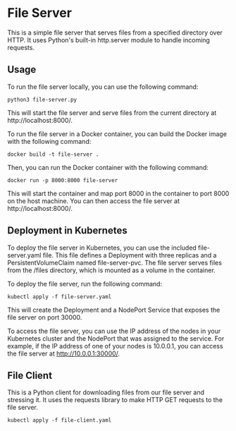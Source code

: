 # File Server
This is a simple file server that serves files from a specified directory over HTTP. It uses Python's built-in http.server module to handle incoming requests.

## Usage
To run the file server locally, you can use the following command:
```shell
python3 file-server.py
```

This will start the file server and serve files from the current directory at http://localhost:8000/.

To run the file server in a Docker container, you can build the Docker image with the following command:
```shell    
docker build -t file-server .
```

Then, you can run the Docker container with the following command:
```shell
docker run -p 8000:8000 file-server
```
This will start the container and map port 8000 in the container to port 8000 on the host machine. You can then access the file server at http://localhost:8000/.

## Deployment in Kubernetes
To deploy the file server in Kubernetes, you can use the included file-server.yaml file. This file defines a Deployment with three replicas and a PersistentVolumeClaim named file-server-pvc. The file server serves files from the /files directory, which is mounted as a volume in the container.

To deploy the file server, run the following command:
```shell
kubectl apply -f file-server.yaml
```

This will create the Deployment and a NodePort Service that exposes the file server on port 30000.

To access the file server, you can use the IP address of the nodes in your Kubernetes cluster and the NodePort that was assigned to the service. For example, if the IP address of one of your nodes is 10.0.0.1, you can access the file server at http://10.0.0.1:30000/.

## File Client
This is a Python client for downloading files from our file server and stressing it. It uses the requests library to make HTTP GET requests to the file server.

```shell
kubectl apply -f file-client.yaml
```